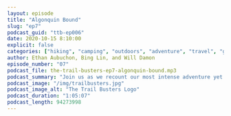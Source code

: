```yaml
---
layout: episode
title: "Algonquin Bound"
slug: "ep7"
podcast_guid: "ttb-ep006"
date: 2020-10-15 8:10:00
explicit: false
categories: ["hiking", "camping", "outdoors", "adventure", "travel", "gear"]
author: Ethan Aubuchon, Bing Lin, and Will Damon
episode_number: "07"
podcast_file: the-trail-busters-ep7-algonquin-bound.mp3
podcast_summary: "Join us as we recount our most intense adventure yet as we venture in Algonquin park for a hiking trip that tests our limits."
podcast_image: "/img/trailbusters.jpg"
podcast_image_alt: "The Trail Busters Logo"
podcast_duration: "1:05:07"
podcast_length: 94273998
---
```

